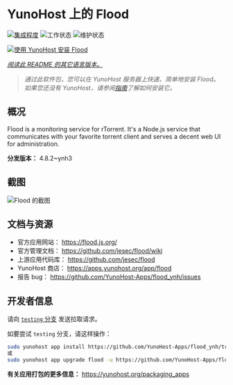 <!--
注意：此 README 由 <https://github.com/YunoHost/apps/tree/master/tools/readme_generator> 自动生成
请勿手动编辑。
-->

# YunoHost 上的 Flood

[![集成程度](https://apps.yunohost.org/badge/integration/flood)](https://ci-apps.yunohost.org/ci/apps/flood/)
![工作状态](https://apps.yunohost.org/badge/state/flood)
![维护状态](https://apps.yunohost.org/badge/maintained/flood)

[![使用 YunoHost 安装 Flood](https://install-app.yunohost.org/install-with-yunohost.svg)](https://install-app.yunohost.org/?app=flood)

*[阅读此 README 的其它语言版本。](./ALL_README.md)*

> *通过此软件包，您可以在 YunoHost 服务器上快速、简单地安装 Flood。*  
> *如果您还没有 YunoHost，请参阅[指南](https://yunohost.org/install)了解如何安装它。*

## 概况

Flood is a monitoring service for rTorrent. It's a Node.js service that communicates with your favorite torrent client and serves a decent web UI for administration.

**分发版本：** 4.8.2~ynh3

## 截图

![Flood 的截图](./doc/screenshots/screenshot.png)

## 文档与资源

- 官方应用网站： <https://flood.js.org/>
- 官方管理文档： <https://github.com/jesec/flood/wiki>
- 上游应用代码库： <https://github.com/jesec/flood>
- YunoHost 商店： <https://apps.yunohost.org/app/flood>
- 报告 bug： <https://github.com/YunoHost-Apps/flood_ynh/issues>

## 开发者信息

请向 [`testing` 分支](https://github.com/YunoHost-Apps/flood_ynh/tree/testing) 发送拉取请求。

如要尝试 `testing` 分支，请这样操作：

```bash
sudo yunohost app install https://github.com/YunoHost-Apps/flood_ynh/tree/testing --debug
或
sudo yunohost app upgrade flood -u https://github.com/YunoHost-Apps/flood_ynh/tree/testing --debug
```

**有关应用打包的更多信息：** <https://yunohost.org/packaging_apps>
